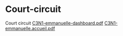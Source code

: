 # Court-circuit
Court circuit
[C3N1-emmanuelle-dashboard.pdf](https://github.com/user-attachments/files/18345485/C3N1-emmanuelle-dashboard.pdf)
[C3N1-emmanuelle.accueil.pdf](https://github.com/user-attachments/files/18345486/C3N1-emmanuelle.accueil.pdf)
